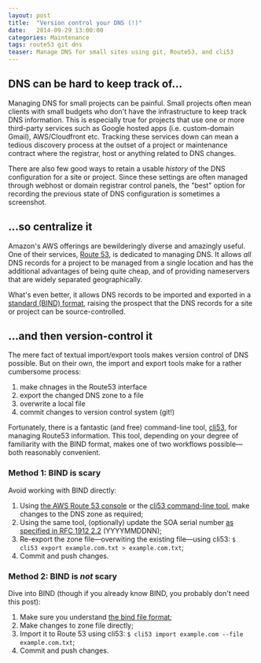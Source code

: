 ```yaml
---
layout: post
title:  "Version control your DNS (!)"
date:   2014-09-29 13:00:00
categories: Maintenance
tags: route53 git dns 
teaser: Manage DNS for small sites using git, Route53, and cli53
---
```


## DNS can be hard to keep track of&hellip;

Managing DNS for small projects can be painful. Small projects often mean clients with small budgets who don't have the infrastructure to keep track DNS information. This is especially true for projects that use one or more third-party services such as Google hosted apps (i.e. custom-domain Gmail), AWS/Cloudfront etc. Tracking these services down can mean a tedious discovery process at the outset of a project or maintenance contract where the registrar, host or anything related to DNS changes.

There are also few good ways to retain a usable *history* of the DNS configuration for a site or project. Since these settings are often managed through webhost or domain registrar control panels, the "best" option for recording the previous state of DNS configuration is sometimes a screenshot.

## &hellip;so centralize it

Amazon's AWS offerings are bewilderingly diverse and amazingly useful. One of their services, [Route 53][route53], is dedicated to managing DNS. It allows *all* DNS records for a project to be managed from a single location and has the additional advantages of being quite cheap, and of providing nameservers that are widely separated geographically.

What's even better, it allows DNS records to be imported and exported in a [standard (BIND) format][bindformat], raising the prospect that the DNS records for a site or project can be source-controlled. 

## &hellip;and then version-control it

The mere fact of textual import/export tools makes version control of DNS possible. But on their own, the import and export tools make for a rather cumbersome process:

1. make chnages in the Route53 interface
2. export the changed DNS zone to a file
3. overwrite a local file
4. commit changes to version control system (git!)

Fortunately, there is a fantastic (and free) command-line tool, [cli53][cli53], for managing Route53 information. This tool, depending on your degree of familiarity with the BIND format, makes one of two workflows possible&mdash;both reasonably convenient.

### Method 1: BIND is scary

Avoid working with BIND directly:

1. Using [the AWS Route 53
   console](https://console.aws.amazon.com/route53) or the [cli53
   command-line tool](https://github.com/barnybug/cli53), make changes
   to the DNS zone as required;
2. Using the same tool, (optionally) update the SOA serial number [as specified in RFC 1912
   2.2](http://www.zytrax.com/books/dns/apd/rfc1912.txt) (YYYYMMDDNN);
3. Re-export the zone file&mdash;overwiting the existing file&mdash;using cli53:
   `$ cli53 export example.com.txt >
   example.com.txt`;
4. Commit and push changes.

### Method 2: BIND is *not* scary

Dive into BIND (though if you already know BIND, you probably don't need this post):

1. Make sure you understand [the bind file
   format](https://en.wikipedia.org/wiki/Zone_file);
2. Make changes to zone file directly; 
3. Import it to Route 53 using cli53:
   `$ cli53 import example.com --file example.com.txt`;
4. Commit and push changes.


[bindformat]: https://en.wikipedia.org/wiki/Zone_file
[route53]:    http://???
[cli53]:      https://github.com/barnybug/cli53
